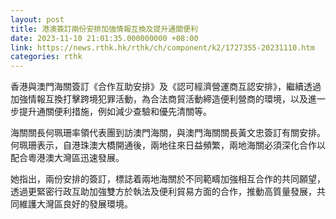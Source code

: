 ```yaml
---
layout: post
title: 港澳簽訂兩份安排加強情報互換及提升通關便利
date: 2023-11-10 21:01:35.000000000 +08:00
link: https://news.rthk.hk/rthk/ch/component/k2/1727355-20231110.htm
categories: rthk
---
```


香港與澳門海關簽訂《合作互助安排》及《認可經濟營運商互認安排》，繼續透過加強情報互換打擊跨境犯罪活動，為合法商貿活動締造便利營商的環境，以及進一步提升通關便利措施，例如減少查驗和優先清關等。

海關關長何珮珊率領代表團到訪澳門海關，與澳門海關關長黃文忠簽訂有關安排。何珮珊表示，自港珠澳大橋開通後，兩地往來日益頻繁，兩地海關必須深化合作以配合粵港澳大灣區迅速發展。

她指出，兩份安排的簽訂，標誌着兩地海關於不同範疇加強相互合作的共同願望，透過更緊密行政互助加強雙方於執法及便利貿易方面的合作，推動高質量發展，共同維護大灣區良好的發展環境。
